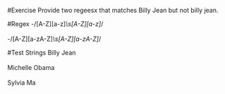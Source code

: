 #Exercise
Provide two regeesx that matches Billy Jean but not billy jean.

#Regex
-/[A-Z][a-z]*\s[A-Z][a-z]*/<br />   
-/[A-Z][a-zA-Z]*\s[A-Z][a-zA-Z]*/

#Test Strings
Billy Jean<br />   
Michelle Obama<br />   
Sylvia Ma